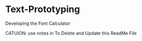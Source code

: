 # Text-Prototyping
Developing the Font Calculator

CATUION: use notes in To Delete and Update this ReadMe File
